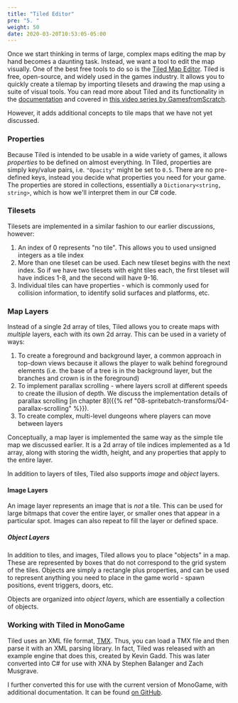 ```yaml
---
title: "Tiled Editor"
pre: "5. "
weight: 50
date: 2020-03-20T10:53:05-05:00
---
```


Once we start thinking in terms of large, complex maps editing the map by hand becomes a daunting task. Instead, we want a tool to edit the map visually. One of the best free tools to do so is the [Tiled Map Editor](https://www.mapeditor.org/). Tiled is free, open-source, and widely used in the games industry. It allows you to quickly create a tilemap by importing tilesets and drawing the map using a suite of visual tools.  You can read more about Tiled and its functionality in the [documentation](https://doc.mapeditor.org/en/stable/tiled) and covered in [this video series by GamesfromScratch](https://youtu.be/ZwaomOYGuYo).

However, it adds additional concepts to tile maps that we have not yet discussed.

### Properties

Because Tiled is intended to be usable in a wide variety of games, it allows _properties_ to be defined on almost everything.  In Tiled, properties are simply key/value pairs, i.e. `"Opacity"` might be set to `0.5`.  There are no pre-defined keys, instead you decide what properties you need for your game.  The properties are stored in collections, essentially a `Dictionary<string, string>`, which is how we'll interpret them in our C# code.

### Tilesets

Tilesets are implemented in a similar fashion to our earlier discussions, however:

1. An index of 0 represents "no tile".  This allows you to used unsigned integers as a tile index
2. More than one tileset can be used.  Each new tileset begins with the next index.  So if we have two tilesets with eight tiles each, the first tileset will have indices 1-8, and the second will have 9-16.
3. Individual tiles can have properties - which is commonly used for collision information, to identify solid surfaces and platforms, etc.

### Map Layers

Instead of a single 2d array of tiles, Tiled allows you to create maps with _multiple_ layers, each with its own 2d array.  This can be used in a variety of ways:

1. To create a foreground and background layer, a common approach in top-down views because it allows the player to walk behind foreground elements (i.e. the base of a tree is in the background layer, but the branches and crown is in the foreground)
2. To implement parallax scrolling - where layers scroll at different speeds to create the illusion of depth.  We discuss the implementation details of parallax scrolling [in chapter 8]({{% ref "08-spritebatch-transforms/04-parallax-scrolling" %}}). 
3. To create complex, multi-level dungeons where players can move between layers

Conceptually, a map layer is implemented the same way as the simple tile map we discussed earlier. It is a 2d array of tile indices implemented as a 1d array, along with storing the width, height, and any properties that apply to the entire layer.

In addition to layers of tiles, Tiled also supports _image_ and _object_ layers.

#### Image Layers

An image layer represents an image that is _not_ a tile.  This can be used for large bitmaps that cover the entire layer, or smaller ones that appear in a particular spot.  Images can also repeat to fill the layer or defined space.

##### Object Layers

In addition to tiles, and images, Tiled allows you to place "objects" in a map. These are represented by boxes that do not correspond to the grid system of the tiles.  Objects are simply a rectangle plus properties, and can be used to represent anything you need to place in the game world - spawn positions, event triggers, doors, etc.

Objects are organized into _object layers_, which are essentially a collection of objects.

### Working with Tiled in MonoGame

Tiled uses an XML file format, [TMX](https://doc.mapeditor.org/en/stable/reference/tmx-map-format/).  Thus, you can load a TMX file and then parse it with an XML parsing library.  In fact, Tiled was released with an example engine that does this, created by Kevin Gadd.  This was later converted into C# for use with XNA by Stephen Balanger and Zach Musgrave. 

I further converted this for use with the current version of MonoGame, with additional documentation.  It can be found [on GitHub](https://github.com/CIS580/tiled-monogame).
